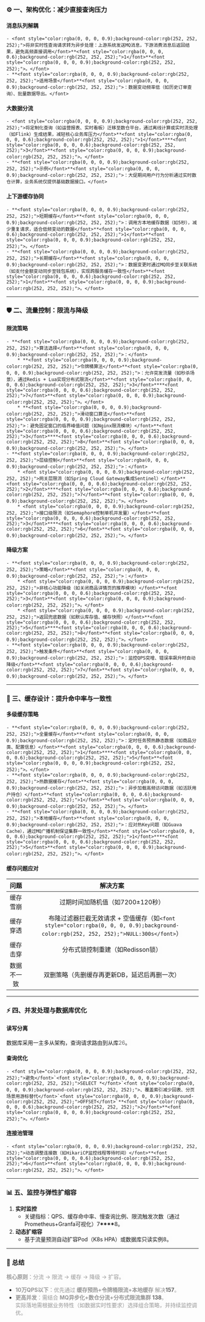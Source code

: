 ### <font style="color:rgba(0, 0, 0, 0.9);background-color:rgb(252, 252, 252);">⚙️</font><font style="color:rgba(0, 0, 0, 0.9);background-color:rgb(252, 252, 252);"> 一、架构优化：减少直接查询压力</font>
#### <font style="color:rgba(0, 0, 0, 0.9);background-color:rgb(252, 252, 252);">消息队列解耦</font>
    - <font style="color:rgba(0, 0, 0, 0.9);background-color:rgb(252, 252, 252);">将非实时性查询请求转为异步处理：上游系统发送MQ消息，下游消费消息后返回结果，避免高频直接调用</font>**<font style="color:rgba(0, 0, 0, 0.6);background-color:rgb(252, 252, 252);">1</font>**<font style="color:rgba(0, 0, 0, 0.9);background-color:rgb(252, 252, 252);">。</font>
    - **<font style="color:rgba(0, 0, 0, 0.9);background-color:rgb(252, 252, 252);">适用场景</font>**<font style="color:rgba(0, 0, 0, 0.9);background-color:rgb(252, 252, 252);">：数据变动频率低（如历史订单查询）、批量数据导出。</font>

#### <font style="color:rgba(0, 0, 0, 0.9);background-color:rgb(252, 252, 252);">大数据分流</font>
    - <font style="color:rgba(0, 0, 0, 0.9);background-color:rgb(252, 252, 252);">将定制化查询（如运营报表、实时看板）迁移至数仓平台，通过离线计算或实时流处理（如Flink）生成结果，减轻核心业务库压力</font>**<font style="color:rgba(0, 0, 0, 0.6);background-color:rgb(252, 252, 252);">1</font>****<font style="color:rgba(0, 0, 0, 0.6);background-color:rgb(252, 252, 252);">3</font>**<font style="color:rgba(0, 0, 0, 0.9);background-color:rgb(252, 252, 252);">。</font>
    - **<font style="color:rgba(0, 0, 0, 0.9);background-color:rgb(252, 252, 252);">示例</font>**<font style="color:rgba(0, 0, 0, 0.9);background-color:rgb(252, 252, 252);">：大促期间用户行为分析通过实时数仓计算，业务系统仅提供基础数据接口。</font>

#### <font style="color:rgba(0, 0, 0, 0.9);background-color:rgb(252, 252, 252);">上下游缓存协同</font>
    - **<font style="color:rgba(0, 0, 0, 0.9);background-color:rgb(252, 252, 252);">短期缓存</font>**<font style="color:rgba(0, 0, 0, 0.9);background-color:rgb(252, 252, 252);">：调用方本地缓存数据（如5秒），减少重复请求，适合低频变动的数据</font>**<font style="color:rgba(0, 0, 0, 0.6);background-color:rgb(252, 252, 252);">1</font>**<font style="color:rgba(0, 0, 0, 0.9);background-color:rgb(252, 252, 252);">。</font>
    - **<font style="color:rgba(0, 0, 0, 0.9);background-color:rgb(252, 252, 252);">长期缓存</font>**<font style="color:rgba(0, 0, 0, 0.9);background-color:rgb(252, 252, 252);">：数据变更时通过MQ同步至关联系统（如支付金额变动同步至钱包系统），实现跨服务缓存一致性</font>**<font style="color:rgba(0, 0, 0, 0.6);background-color:rgb(252, 252, 252);">1</font>**<font style="color:rgba(0, 0, 0, 0.9);background-color:rgb(252, 252, 252);">。</font>

---

### <font style="color:rgba(0, 0, 0, 0.9);background-color:rgb(252, 252, 252);">🛡️</font><font style="color:rgba(0, 0, 0, 0.9);background-color:rgb(252, 252, 252);"> 二、流量控制：限流与降级</font>
#### <font style="color:rgba(0, 0, 0, 0.9);background-color:rgb(252, 252, 252);">限流策略</font>
    - **<font style="color:rgba(0, 0, 0, 0.9);background-color:rgb(252, 252, 252);">算法选择</font>**<font style="color:rgba(0, 0, 0, 0.9);background-color:rgb(252, 252, 252);">：</font>
        * **<font style="color:rgba(0, 0, 0, 0.9);background-color:rgb(252, 252, 252);">令牌桶算法</font>**<font style="color:rgba(0, 0, 0, 0.9);background-color:rgb(252, 252, 252);">：允许突发流量（如秒杀场景），通过Redis + Lua实现分布式限流</font>**<font style="color:rgba(0, 0, 0, 0.6);background-color:rgb(252, 252, 252);">3</font>****<font style="color:rgba(0, 0, 0, 0.6);background-color:rgb(252, 252, 252);">7</font>**<font style="color:rgba(0, 0, 0, 0.9);background-color:rgb(252, 252, 252);">。</font>
        * **<font style="color:rgba(0, 0, 0, 0.9);background-color:rgb(252, 252, 252);">滑动窗口算法</font>**<font style="color:rgba(0, 0, 0, 0.9);background-color:rgb(252, 252, 252);">：避免固定窗口的临界峰值问题（如Nginx限流模块）</font>**<font style="color:rgba(0, 0, 0, 0.6);background-color:rgb(252, 252, 252);">3</font>****<font style="color:rgba(0, 0, 0, 0.6);background-color:rgb(252, 252, 252);">8</font>**<font style="color:rgba(0, 0, 0, 0.9);background-color:rgb(252, 252, 252);">。</font>
    - **<font style="color:rgba(0, 0, 0, 0.9);background-color:rgb(252, 252, 252);">层级控制</font>**<font style="color:rgba(0, 0, 0, 0.9);background-color:rgb(252, 252, 252);">：</font>
        * <font style="color:rgba(0, 0, 0, 0.9);background-color:rgb(252, 252, 252);">网关层限流（如Spring Cloud Gateway集成Sentinel）</font>**<font style="color:rgba(0, 0, 0, 0.6);background-color:rgb(252, 252, 252);">2</font>****<font style="color:rgba(0, 0, 0, 0.6);background-color:rgb(252, 252, 252);">7</font>**<font style="color:rgba(0, 0, 0, 0.9);background-color:rgb(252, 252, 252);">。</font>
        * <font style="color:rgba(0, 0, 0, 0.9);background-color:rgb(252, 252, 252);">接口级限流（如Semaphore控制单机并发量）</font>**<font style="color:rgba(0, 0, 0, 0.6);background-color:rgb(252, 252, 252);">3</font>****<font style="color:rgba(0, 0, 0, 0.6);background-color:rgb(252, 252, 252);">6</font>**<font style="color:rgba(0, 0, 0, 0.9);background-color:rgb(252, 252, 252);">。</font>

#### <font style="color:rgba(0, 0, 0, 0.9);background-color:rgb(252, 252, 252);">降级方案</font>
    - **<font style="color:rgba(0, 0, 0, 0.9);background-color:rgb(252, 252, 252);">策略</font>**<font style="color:rgba(0, 0, 0, 0.9);background-color:rgb(252, 252, 252);">：</font>
        * <font style="color:rgba(0, 0, 0, 0.9);background-color:rgb(252, 252, 252);">非核心功能降级（如关闭商品详情页的推荐模块）</font>**<font style="color:rgba(0, 0, 0, 0.6);background-color:rgb(252, 252, 252);">3</font>**<font style="color:rgba(0, 0, 0, 0.9);background-color:rgb(252, 252, 252);">。</font>
        * <font style="color:rgba(0, 0, 0, 0.9);background-color:rgb(252, 252, 252);">返回兜底数据（如默认库存值、缓存快照）</font>**<font style="color:rgba(0, 0, 0, 0.6);background-color:rgb(252, 252, 252);">5</font>****<font style="color:rgba(0, 0, 0, 0.6);background-color:rgb(252, 252, 252);">8</font>**<font style="color:rgba(0, 0, 0, 0.9);background-color:rgb(252, 252, 252);">。</font>
    - **<font style="color:rgba(0, 0, 0, 0.9);background-color:rgb(252, 252, 252);">触发条件</font>**<font style="color:rgba(0, 0, 0, 0.9);background-color:rgb(252, 252, 252);">：监控QPS突增、错误率飙升时自动降级</font>**<font style="color:rgba(0, 0, 0, 0.6);background-color:rgb(252, 252, 252);">7</font>**<font style="color:rgba(0, 0, 0, 0.9);background-color:rgb(252, 252, 252);">。</font>

---

### <font style="color:rgba(0, 0, 0, 0.9);background-color:rgb(252, 252, 252);">💾</font><font style="color:rgba(0, 0, 0, 0.9);background-color:rgb(252, 252, 252);"> 三、缓存设计：提升命中率与一致性</font>
#### <font style="color:rgba(0, 0, 0, 0.9);background-color:rgb(252, 252, 252);">多级缓存策略</font>
    - **<font style="color:rgba(0, 0, 0, 0.9);background-color:rgb(252, 252, 252);">全量缓存</font>**<font style="color:rgba(0, 0, 0, 0.9);background-color:rgb(252, 252, 252);">：定时任务预热静态数据（如商品分类、配置信息）</font>**<font style="color:rgba(0, 0, 0, 0.6);background-color:rgb(252, 252, 252);">1</font>****<font style="color:rgba(0, 0, 0, 0.6);background-color:rgb(252, 252, 252);">5</font>**<font style="color:rgba(0, 0, 0, 0.9);background-color:rgb(252, 252, 252);">。</font>
    - **<font style="color:rgba(0, 0, 0, 0.9);background-color:rgb(252, 252, 252);">热数据缓存</font>**<font style="color:rgba(0, 0, 0, 0.9);background-color:rgb(252, 252, 252);">：异步加载高频访问数据（如活跃用户持仓）</font>**<font style="color:rgba(0, 0, 0, 0.6);background-color:rgb(252, 252, 252);">1</font>**<font style="color:rgba(0, 0, 0, 0.9);background-color:rgb(252, 252, 252);">。</font>
    - **<font style="color:rgba(0, 0, 0, 0.9);background-color:rgb(252, 252, 252);">本地缓存</font>**<font style="color:rgba(0, 0, 0, 0.9);background-color:rgb(252, 252, 252);">：应对热Key问题（如Guava Cache），通过MQ广播机制保证集群一致性</font>**<font style="color:rgba(0, 0, 0, 0.6);background-color:rgb(252, 252, 252);">1</font>****<font style="color:rgba(0, 0, 0, 0.6);background-color:rgb(252, 252, 252);">5</font>**<font style="color:rgba(0, 0, 0, 0.9);background-color:rgb(252, 252, 252);">。</font>

#### <font style="color:rgba(0, 0, 0, 0.9);background-color:rgb(252, 252, 252);">缓存问题应对</font>
| <font style="color:rgba(0, 0, 0, 0.9);background-color:rgb(252, 252, 252);">问题</font> | <font style="color:rgba(0, 0, 0, 0.9);background-color:rgb(252, 252, 252);">解决方案</font> |
| :---: | :---: |
| <font style="color:rgba(0, 0, 0, 0.9);background-color:rgb(252, 252, 252);">缓存雪崩</font> | <font style="color:rgba(0, 0, 0, 0.9);background-color:rgb(252, 252, 252);">过期时间加随机值（如7200±120秒）</font> |
| <font style="color:rgba(0, 0, 0, 0.9);background-color:rgb(252, 252, 252);">缓存穿透</font> | <font style="color:rgba(0, 0, 0, 0.9);background-color:rgb(252, 252, 252);">布隆过滤器拦截无效请求 + 空值缓存（如</font>`<font style="color:rgba(0, 0, 0, 0.9);background-color:rgb(252, 252, 252);">NULL:300s</font>`<font style="color:rgba(0, 0, 0, 0.9);background-color:rgb(252, 252, 252);">）</font> |
| <font style="color:rgba(0, 0, 0, 0.9);background-color:rgb(252, 252, 252);">缓存击穿</font> | <font style="color:rgba(0, 0, 0, 0.9);background-color:rgb(252, 252, 252);">分布式锁控制重建（如Redisson锁）</font> |
| <font style="color:rgba(0, 0, 0, 0.9);background-color:rgb(252, 252, 252);">数据不一致</font> | <font style="color:rgba(0, 0, 0, 0.9);background-color:rgb(252, 252, 252);">双删策略（先删缓存再更新DB，延迟后再删一次）</font> |


---

### <font style="color:rgba(0, 0, 0, 0.9);background-color:rgb(252, 252, 252);">⚡</font><font style="color:rgba(0, 0, 0, 0.9);background-color:rgb(252, 252, 252);"> 四、并发处理与数据库优化</font>
#### <font style="color:rgba(0, 0, 0, 0.9);background-color:rgb(252, 252, 252);">读写分离</font>
<font style="color:rgba(0, 0, 0, 0.9);background-color:rgb(252, 252, 252);">数据库采用一主多从架构，查询请求路由到从库</font><font style="color:rgba(0, 0, 0, 0.6);background-color:rgb(252, 252, 252);">26</font><font style="color:rgba(0, 0, 0, 0.9);background-color:rgb(252, 252, 252);">。</font>

#### <font style="color:rgba(0, 0, 0, 0.9);background-color:rgb(252, 252, 252);">查询优化</font>
    - <font style="color:rgba(0, 0, 0, 0.9);background-color:rgb(252, 252, 252);">避免</font>`<font style="color:rgba(0, 0, 0, 0.9);background-color:rgb(252, 252, 252);">SELECT *</font>`<font style="color:rgba(0, 0, 0, 0.9);background-color:rgb(252, 252, 252);">、覆盖索引减少回表、分页场景用游标替代</font>`<font style="color:rgba(0, 0, 0, 0.9);background-color:rgb(252, 252, 252);">OFFSET</font>`**<font style="color:rgba(0, 0, 0, 0.6);background-color:rgb(252, 252, 252);">2</font>**<font style="color:rgba(0, 0, 0, 0.9);background-color:rgb(252, 252, 252);">。</font>

#### <font style="color:rgba(0, 0, 0, 0.9);background-color:rgb(252, 252, 252);">连接池管理</font>
    - <font style="color:rgba(0, 0, 0, 0.9);background-color:rgb(252, 252, 252);">动态调整连接数（如HikariCP监控线程等待时间）</font>**<font style="color:rgba(0, 0, 0, 0.6);background-color:rgb(252, 252, 252);">6</font>**<font style="color:rgba(0, 0, 0, 0.9);background-color:rgb(252, 252, 252);">。</font>

---

### <font style="color:rgba(0, 0, 0, 0.9);background-color:rgb(252, 252, 252);">📊</font><font style="color:rgba(0, 0, 0, 0.9);background-color:rgb(252, 252, 252);"> 五、监控与弹性扩缩容</font>
1. **<font style="color:rgba(0, 0, 0, 0.9);background-color:rgb(252, 252, 252);">实时监控</font>**
    - <font style="color:rgba(0, 0, 0, 0.9);background-color:rgb(252, 252, 252);">关键指标：QPS、缓存命中率、慢查询比例、限流触发次数（通过Prometheus+Granfa可视化）</font>**<font style="color:rgba(0, 0, 0, 0.6);background-color:rgb(252, 252, 252);">7</font>****<font style="color:rgba(0, 0, 0, 0.6);background-color:rgb(252, 252, 252);">8</font>**<font style="color:rgba(0, 0, 0, 0.9);background-color:rgb(252, 252, 252);">。</font>
2. **<font style="color:rgba(0, 0, 0, 0.9);background-color:rgb(252, 252, 252);">动态扩缩容</font>**
    - <font style="color:rgba(0, 0, 0, 0.9);background-color:rgb(252, 252, 252);">基于流量预测自动扩容Pod（K8s HPA）或数据库只读实例</font>**<font style="color:rgba(0, 0, 0, 0.6);background-color:rgb(252, 252, 252);">8</font>**<font style="color:rgba(0, 0, 0, 0.9);background-color:rgb(252, 252, 252);">。</font>

---

### <font style="color:rgba(0, 0, 0, 0.9);background-color:rgb(252, 252, 252);">💎</font><font style="color:rgba(0, 0, 0, 0.9);background-color:rgb(252, 252, 252);"> 总结</font>
**<font style="color:rgba(0, 0, 0, 0.4);background-color:rgb(252, 252, 252);">核心原则</font>**<font style="color:rgba(0, 0, 0, 0.4);background-color:rgb(252, 252, 252);">：分流 → 限流 → 缓存 → 降级 → 扩容。</font>

+ **<font style="color:rgba(0, 0, 0, 0.4);background-color:rgb(252, 252, 252);">10万QPS以下</font>**<font style="color:rgba(0, 0, 0, 0.4);background-color:rgb(252, 252, 252);">：优先通过 </font>**<font style="color:rgba(0, 0, 0, 0.4);background-color:rgb(252, 252, 252);">缓存预热+令牌桶限流+本地缓存</font>**<font style="color:rgba(0, 0, 0, 0.4);background-color:rgb(252, 252, 252);"> 解决</font>**<font style="color:rgba(0, 0, 0, 0.6);background-color:rgb(252, 252, 252);">1</font>****<font style="color:rgba(0, 0, 0, 0.6);background-color:rgb(252, 252, 252);">5</font>****<font style="color:rgba(0, 0, 0, 0.6);background-color:rgb(252, 252, 252);">7</font>**<font style="color:rgba(0, 0, 0, 0.4);background-color:rgb(252, 252, 252);">。</font>
+ **<font style="color:rgba(0, 0, 0, 0.4);background-color:rgb(252, 252, 252);">更高并发</font>**<font style="color:rgba(0, 0, 0, 0.4);background-color:rgb(252, 252, 252);">：需结合 </font>**<font style="color:rgba(0, 0, 0, 0.4);background-color:rgb(252, 252, 252);">MQ异步化+数仓分流+分布式限流集群</font>**<font style="color:rgba(0, 0, 0, 0.4);background-color:rgb(252, 252, 252);"> </font>**<font style="color:rgba(0, 0, 0, 0.6);background-color:rgb(252, 252, 252);">138</font>**<font style="color:rgba(0, 0, 0, 0.4);background-color:rgb(252, 252, 252);">。  
</font><font style="color:rgba(0, 0, 0, 0.4);background-color:rgb(252, 252, 252);">实际落地需根据业务特性（如数据实时性要求）选择组合策略，并持续监控调优。</font>


